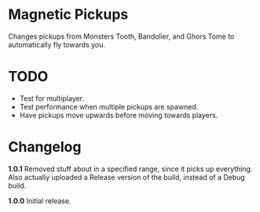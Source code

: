# Magnetic Pickups

Changes pickups from Monsters Tooth, Bandolier, and Ghors Tome to automatically fly towards you.

# TODO

- Test for multiplayer.
- Test performance when multiple pickups are spawned.
- Have pickups move upwards before moving towards players.

# Changelog

**1.0.1**
Removed stuff about in a specified range, since it picks up everything. 
Also actually uploaded a Release version of the build, instead of a Debug build.

**1.0.0**
Initial release.